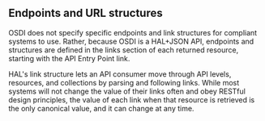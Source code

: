 ## Endpoints and URL structures

OSDI does not specify specific endpoints and link structures for compliant systems to use. Rather, because OSDI is a HAL+JSON API, endpoints and structures are defined in the links section of each returned resource, starting with the API Entry Point link.

HAL's link structure lets an API consumer move through API levels, resources, and collections by parsing and following links. While most systems will not change the value of their links often and obey RESTful design principles, the value of each link when that resource is retrieved is the only canonical value, and it can change at any time.